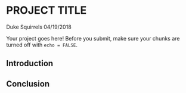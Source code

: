 PROJECT TITLE
================
Duke Squirrels
04/19/2018

Your project goes here! Before you submit, make sure your chunks are turned off with `echo = FALSE`.

Introduction
------------

Conclusion
----------
